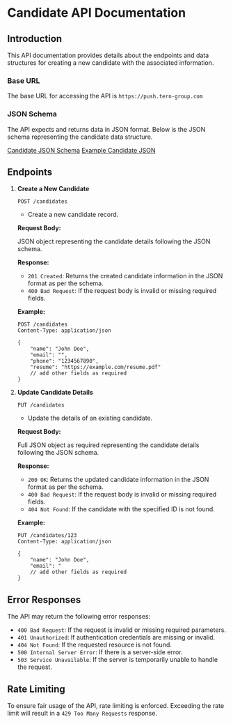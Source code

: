 # Candidate API Documentation

## Introduction

This API documentation provides details about the endpoints and data structures for creating a new candidate with the associated information.

### Base URL

The base URL for accessing the API is `https://push.tern-group.com`

### JSON Schema

The API expects and returns data in JSON format. Below is the JSON schema representing the candidate data structure.

[Candidate JSON Schema](candidate-schema.json)
[Example Candidate JSON](../../example/candidate/example-candidate.json)

## Endpoints

1. **Create a New Candidate**

    `POST /candidates`

    - Create a new candidate record.

    **Request Body:**

    JSON object representing the candidate details following the JSON schema.

    **Response:**

    - `201 Created`: Returns the created candidate information in the JSON format as per the schema.
    - `400 Bad Request`: If the request body is invalid or missing required fields.

    **Example:**

    ```http
    POST /candidates
    Content-Type: application/json

    {
        "name": "John Doe",
        "email": "",
        "phone": "1234567890",
        "resume": "https://example.com/resume.pdf"
        // add other fields as required
    }
    ```

2. **Update Candidate Details**

    `PUT /candidates`

    - Update the details of an existing candidate.

    **Request Body:**

    Full JSON object as required representing the candidate details following the JSON schema.

    **Response:**

    - `200 OK`: Returns the updated candidate information in the JSON format as per the schema.
    - `400 Bad Request`: If the request body is invalid or missing required fields.
    - `404 Not Found`: If the candidate with the specified ID is not found.

    **Example:**

    ```http
    PUT /candidates/123
    Content-Type: application/json

    {
        "name": "John Doe",
        "email": "
        // add other fields as required
    }
    ```

## Error Responses

The API may return the following error responses:

-   `400 Bad Request`: If the request is invalid or missing required parameters.
-   `401 Unauthorized`: If authentication credentials are missing or invalid.
-   `404 Not Found`: If the requested resource is not found.
-   `500 Internal Server Error`: If there is a server-side error.
-   `503 Service Unavailable`: If the server is temporarily unable to handle the request.

## Rate Limiting

To ensure fair usage of the API, rate limiting is enforced. Exceeding the rate limit will result in a `429 Too Many Requests` response.
